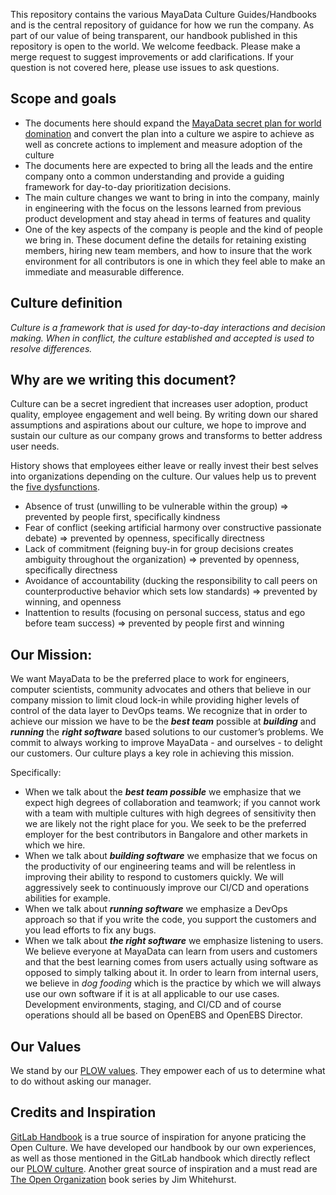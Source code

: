 This repository contains the various MayaData Culture Guides/Handbooks and is the central repository of guidance for how we run the company. As part of our value of being transparent, our handbook published in this repository is open to the world. We welcome feedback. Please make a merge request to suggest improvements or add clarifications. If your question is not covered here, please use issues to ask questions.

## Scope and goals
- The documents here should expand the [MayaData secret plan for world domination](https://medium.com/mayadata/mayadatas-secret-5-step-plan-for-world-domination-3c02ac8b097a) and convert the plan into a culture we aspire to achieve as well as concrete actions to implement and measure adoption of the culture
- The documents here are expected to bring all the leads and the entire company onto a common understanding and provide a guiding framework for day-to-day prioritization decisions.
- The main culture changes we want to bring in into the company, mainly in engineering with the focus on the lessons learned from previous product development and stay ahead in terms of features and quality
- One of the key aspects of the company is people and the kind of people we bring in. These document define the details for retaining existing members, hiring new team members, and how to insure that the work environment for all contributors is one in which they feel able to make an immediate and measurable difference.

## Culture definition

*Culture is a framework that is used for day-to-day interactions and decision making. When in conflict, the culture established and accepted is used to resolve differences.*

## Why are we writing this document?

Culture can be a secret ingredient that increases user adoption, product quality, employee engagement and well being. By writing down our shared assumptions and aspirations about our culture, we hope to improve and sustain our culture as our company grows and transforms to better address user needs.

History shows that employees either leave or really invest their best selves into organizations depending on the culture. Our values help us to prevent the [five dysfunctions](https://en.wikipedia.org/wiki/The_Five_Dysfunctions_of_a_Team#Summary).
- Absence of trust (unwilling to be vulnerable within the group) => prevented by people first, specifically kindness
- Fear of conflict (seeking artificial harmony over constructive passionate debate) => prevented by openness, specifically directness
- Lack of commitment (feigning buy-in for group decisions creates ambiguity throughout the organization) => prevented by openness, specifically directness
- Avoidance of accountability (ducking the responsibility to call peers on counterproductive behavior which sets low standards) => prevented by winning, and openness
- Inattention to results (focusing on personal success, status and ego before team success) => prevented by people first and winning

## Our Mission:

We want MayaData to be the preferred place to work for engineers, computer scientists, community advocates and others that believe in our company mission to limit cloud lock-in while providing higher levels of control of the data layer to DevOps teams. We recognize that in order to achieve our mission we have to be the _**best team**_ possible at _**building**_ and _**running**_ the _**right software**_ based solutions to our customer’s problems. We commit to always working to improve MayaData - and ourselves - to delight our customers. Our culture plays a key role in achieving this mission.

Specifically:
- When we talk about the _**best team possible**_ we emphasize that we expect high degrees of collaboration and teamwork; if you cannot work with a team with multiple cultures with high degrees of sensitivity then we are likely not the right place for you. We seek to be the preferred employer for the best contributors in Bangalore and other markets in which we hire.
- When we talk about _**building software**_ we emphasize that we focus on the productivity of our engineering teams and will be relentless in improving their ability to respond to customers quickly. We will aggressively seek to continuously improve our CI/CD and operations abilities for example.
- When we talk about _**running software**_ we emphasize a DevOps approach so that if you write the code, you support the customers and you lead efforts to fix any bugs.
- When we talk about _**the right software**_ we emphasize listening to users. We believe everyone at MayaData can learn from users and customers and that the best learning comes from users actually using software as opposed to simply talking about it. In order to learn from internal users, we believe in *dog fooding* which is the practice by which we will always use our own software if it is at all applicable to our use cases. Development environments, staging, and CI/CD and of course operations should all be based on OpenEBS and OpenEBS Director.

## Our Values

We stand by our [PLOW values](./plow/plow.md). They empower each of us to determine what to do without asking our manager.

## Credits and Inspiration

[GitLab Handbook](https://about.gitlab.com/handbook/) is a true source of inspiration for anyone praticing the Open Culture. We have developed our handbook by our own experiences, as well as those mentioned in the GitLab handbook which directly reflect our [PLOW culture](./plow.md). Another great source of inspiration and a must read are [The Open Organization](https://opensource.com/open-organization/resources/book-series) book series by Jim Whitehurst.

